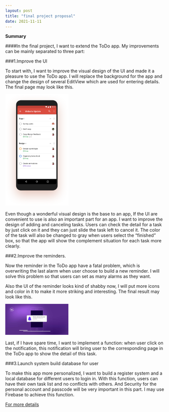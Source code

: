 ```yaml
---
layout: post
title: "final project proposal"
date: 2021-11-11
---
```



**Summary**


####In the final project, I want to extend the ToDo app. My improvements can be mainly separated to three part:

###1.Improve the UI 

To start with, I want to improve the visual design of the UI and made it a pleasure to use the ToDo app. I will replace the background for the app and change the design of several EditView which are used for entering details. The final page may look like this.

<img src="https://raw.githubusercontent.com/ColeFang/NeuCS5520_projects/ph-pages/images/design1.png" alt="drawing" width="200"/>

Even though a wonderful visual design is the base to an app, If the UI are convenient to use is also an important part for an app. I want to improve the design of adding and canceling tasks. Users can check the detail for a task by just click on it and they can just slide the task left to cancel it. The color of the task will also be changed to gray when users select the “finished” box, so that the app will show the complement situation for each task more clearly.

###2.Improve the reminders.

Now the reminder in the ToDo app have a fatal problem, which is overwriting the last alarm when user choose to build a new reminder. I will solve this problem so that users can set as many alarms as they want. 

Also the UI of the reminder looks kind of shabby now, I will put more icons and color in it to make it more striking and interesting. The final result may look like this.

<img src="https://raw.githubusercontent.com/ColeFang/NeuCS5520_projects/ph-pages/images/design2.jpg" alt="drawing" width="200"/>

Last, if I have spare time, I want to implement a function: when user click on the notification, this notification will bring user to the corresponding page in the ToDo app to show the detail of this task.

###3.Launch system build database for user

To make this app more personalized, I want to build a register system and a local database for different users to login in. With this function, users can have their own task list and no conflicts with others. And Security for the personal account and passcode will be very important in this part. I may use Firebase to achieve this function.

[For more details](https://github.com/ColeFang/cs5520projects/tree/main/TodoApp)
